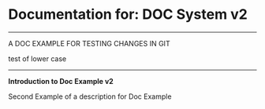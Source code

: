 # Documentation for: DOC System v2

---

A DOC EXAMPLE FOR TESTING CHANGES IN GIT

test of lower case 

---

**Introduction to Doc Example v2**

Second Example of a description for Doc Example
